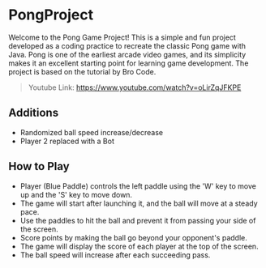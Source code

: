 # PongProject
Welcome to the Pong Game Project! This is a simple and fun project developed as a coding practice to recreate the classic Pong game with Java. Pong is one of the earliest arcade video games, and its simplicity makes it an excellent starting point for learning game development. The project is based on the tutorial by Bro Code.
>Youtube Link: https://www.youtube.com/watch?v=oLirZqJFKPE
## Additions
- Randomized ball speed increase/decrease
- Player 2 replaced with a Bot
## How to Play
- Player (Blue Paddle) controls the left paddle using the 'W' key to move up and the 'S' key to move down.
- The game will start after launching it, and the ball will move at a steady pace.
- Use the paddles to hit the ball and prevent it from passing your side of the screen.
- Score points by making the ball go beyond your opponent's paddle.
- The game will display the score of each player at the top of the screen.
- The ball speed will increase after each succeeding pass.
